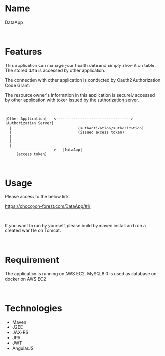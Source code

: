 # Name
DataApp

<br>

# Features
 
This application can manage your health data and simply show it on table. <br>
The stored data is accessed by other application.

The connection with other application is conducted by Oauth2 Authorization Code Grant.<br>

The resource owner's information in this application is securely accessed by other application with token issued by the authorization server.

<br>

    |Other Application|   <---------------------------------->   |Authorization Server|
      |                              (authentication/authorization)　
      |                              (issued access token)
      |      
      | 
      | 
      -------------------->   |DataApp|
         (access token)


<br>

# Usage
Please access to the below link.<br>


<https://chocopon-forest.com/DataApp/#!/>

<br>

If you want to run by yourself, please build by maven install and run a created war file on Tomcat.

<br>

# Requirement
The application is running on AWS EC2. 
MySQL8.0 is used as database on docker on AWS EC2

<br>
 
# Technologies
* Maven 
* J2EE
* JAX-RS
* JPA
* JWT
* AngularJS
